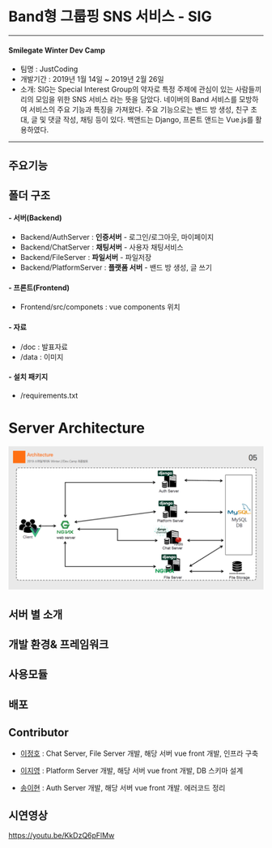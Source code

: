 # Band형 그룹핑 SNS 서비스 - SIG

------

#### Smilegate Winter Dev Camp



- 팀명 : JustCoding
- 개발기간 :  2019년 1월 14일 ~ 2019년 2월 26일
- 소개: SIG는 Special Interest Group의 약자로 특정 주제에 관심이 있는 사람들끼리의 모임을 위한 SNS 서비스 라는 뜻을 담았다. 네이버의 Band 서비스를 모방하여 서비스의 주요 기능과 특징을 가져왔다. 주요 기능으로는 밴드 방 생성, 친구 초대, 글 및 댓글 작성, 채팅 등이 있다. 백앤드는 Django, 프론트 앤드는 Vue.js를 활용하였다. 

------



## 주요기능

 

## 폴더 구조

#### - 서버(Backend)

- Backend/AuthServer : **인증서버** - 로그인/로그아웃, 마이페이지
- Backend/ChatServer : **채팅서버** - 사용자 채팅서비스
- Backend/FileServer : **파일서버** - 파일저장
- Backend/PlatformServer : **플랫폼 서버** - 밴드 방 생성, 글 쓰기

#### - 프론트(Frontend)

- Frontend/src/componets : vue components 위치

#### - 자료

- /doc : 발표자료
- /data : 이미지

#### - 설치 패키지

- /requirements.txt



# Server Architecture

![![server_achitecture]](data/server_achitecture.png)



## 서버 별 소개

 

 

## 개발 환경& 프레임워크

 

## 사용모듈





## 배포 



 

## Contributor

- [이정호](https://github.com/publicejh) : Chat Server, File Server 개발, 해당 서버 vue front 개발, 인프라 구축

- [이지영](https://github.com/jiyoung1202) : Platform Server 개발, 해당 서버 vue front 개발, DB 스키마 설계

- [송이현](https://github.com/Ihyun) : Auth Server 개발, 해당 서버 vue front 개발. 에러코드 정리


## 시연영상
https://youtu.be/KkDzQ6pFlMw
